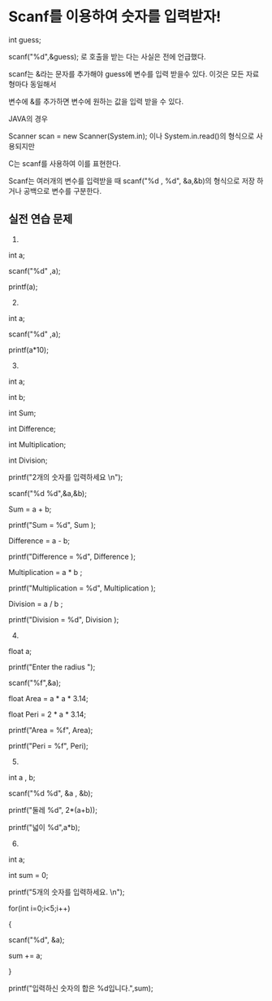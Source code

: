 # Scanf를 이용하여 숫자를 입력받자!

int guess;

scanf\("%d",&guess\); 로 호출을 받는 다는 사실은 전에 언급했다.

scanf는 &라는 문자를 추가해야 guess에 변수를 입력 받을수 있다. 이것은 모든 자료형마다 동일해서

변수에 &를 추가하면 변수에 원하는 값을 입력 받을 수 있다.

JAVA의 경우 

Scanner scan = new Scanner\(System.in\); 이나 System.in.read\(\)의 형식으로 사용되지만 

C는 scanf를 사용하여 이를 표현한다. 

Scanf는 여러개의 변수를 입력받을 때 scanf\("%d , %d", &a,&b\)의 형식으로 저장 하거나 공백으로 변수를 구분한다.



## 실전 연습 문제

1.

int a;

scanf\("%d" ,a\);

printf\(a\);

2.

int a;

scanf\("%d" ,a\);

printf\(a\*10\);

3.

int a;

int b;

int Sum;

int Difference;

int Multiplication;

int Division;

printf\("2개의 숫자를 입력하세요 \n"\);

scanf\("%d %d",&a,&b\);

Sum = a + b;

printf\("Sum =  %d",  Sum \);

Difference = a - b;

printf\("Difference = %d", Difference \);

Multiplication = a  \* b ;

printf\("Multiplication = %d",  Multiplication \);

Division = a  / b ;

printf\("Division = %d",  Division \);



4.

float a;

printf\("Enter the radius "\);

scanf\("%f",&a\);

float Area = a \* a \* 3.14;

float Peri = 2 \* a \* 3.14;

printf\("Area = %f",  Area\); 

printf\("Peri = %f",  Peri\);

5. 

int a , b;

scanf\("%d %d", &a , &b\);

printf\("둘레 %d", 2\*\(a+b\)\);

printf\("넓이 %d",a\*b\);

6.

int a;

int sum = 0;

printf\("5개의 숫자를 입력하세요. \n"\);

for\(int i=0;i&lt;5;i++\)

{

scanf\("%d", &a\);

sum += a;

}

printf\("입력하신 숫자의 합은 %d입니다.",sum\);

 



















